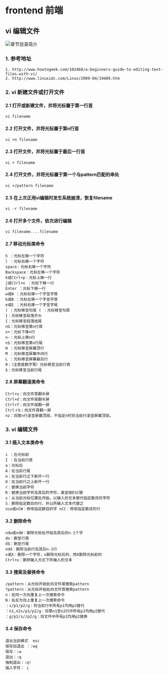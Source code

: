 # frontend 前端
## vi 编辑文件
![章节目录简介](http://www.denglm.com/images/backtotop.png)

### 1. 参考地址

    1. http://www.howtogeek.com/102468/a-beginners-guide-to-editing-text-files-with-vi/
    2. http://www.linuxidc.com/Linux/2009-04/19489.htm

### 2. vi 新建文件或打开文件

#### 2.1 打开或新建文件，并将光标置于第一行首

    vi filename

#### 2.2 打开文件，并将光标置于第n行首

    vi +n filename

#### 2.3 打开文件，并将光标置于最后一行首

    vi + filename

#### 2.4 打开文件，并将光标置于第一个与pattern匹配的串处

    vi +/pattern filename

#### 2.5 在上次正用vi编辑时发生系统崩溃，恢复filename

    vi -r filename

#### 2.6 打开多个文件，依次进行编辑

    vi filename....filename

#### 2.7 移动光标类命令

    h ：光标左移一个字符 
    l ：光标右移一个字符 
    space：光标右移一个字符 
    Backspace：光标左移一个字符 
    k或Ctrl+p：光标上移一行 
    j或Ctrl+n ：光标下移一行 
    Enter ：光标下移一行 
    w或W ：光标右移一个字至字首 
    b或B ：光标左移一个字至字首 
    e或E ：光标右移一个字至字尾 
    ) ：光标移至句尾 ( ：光标移至句首 
    }：光标移至段落开头 
    {：光标移至段落结尾 
    nG：光标移至第n行首 
    n+：光标下移n行 
    n-：光标上移n行 
    n$：光标移至第n行尾 
    H ：光标移至屏幕顶行 
    M ：光标移至屏幕中间行 
    L ：光标移至屏幕最后行 
    0：（注意是数字零）光标移至当前行首 
    $：光标移至当前行尾

#### 2.8 屏幕翻滚类命令

    Ctrl+u：向文件首翻半屏 
    Ctrl+d：向文件尾翻半屏 
    Ctrl+f：向文件尾翻一屏 
    Ctrl＋b；向文件首翻一屏 
    nz：将第n行滚至屏幕顶部，不指定n时将当前行滚至屏幕顶部。

### 3. vi 编辑文件

#### 3.1 插入文本类命令

    i ：在光标前 
    I ：在当前行首 
    a：光标后 
    A：在当前行尾 
    o：在当前行之下新开一行 
    O：在当前行之上新开一行 
    r：替换当前字符 
    R：替换当前字符及其后的字符，直至按ESC键 
    s：从当前光标位置处开始，以输入的文本替代指定数目的字符 
    S：删除指定数目的行，并以所输入文本代替之 
    ncw或nCW：修改指定数目的字 nCC：修改指定数目的行

#### 3.2 删除命令

    ndw或ndW：删除光标处开始及其后的n-1个字 
    do：删至行首 
    d$：删至行尾 
    ndd：删除当前行及其后n-1行 
    x或X：删除一个字符，x删除光标后的，而X删除光标前的 
    Ctrl+u：删除输入方式下所输入的文本

#### 3.3 搜索及替换命令

    /pattern：从光标开始处向文件尾搜索pattern 
    ?pattern：从光标开始处向文件首搜索pattern 
    n：在同一方向重复上一次搜索命令 
    N：在反方向上重复上一次搜索命令 
    ：s/p1/p2/g：将当前行中所有p1均用p2替代 
    ：n1,n2s/p1/p2/g：将第n1至n2行中所有p1均用p2替代 
    ：g/p1/s//p2/g：将文件中所有p1均用p2替换


#### 3.4 保存命令

    退出当前模式  esc
    保存加退出 ：:wq
    保存：:w
    退出：:q
    强制退出：:q!
    插入字符： i





